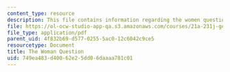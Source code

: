 ```yaml
---
content_type: resource
description: This file contains information regarding the women question.
file: https://ol-ocw-studio-app-qa.s3.amazonaws.com/courses/21a-231j-gender-sexuality-and-society-spring-2006/749ea483d40062e25dd06daaaa781c01_MIT21A_213JS06_woman.pdf
file_type: application/pdf
parent_uid: 4f832b69-d577-0255-5ac0-12c6042c9ce5
resourcetype: Document
title: The Woman Question
uid: 749ea483-d400-62e2-5dd0-6daaaa781c01
---
```

